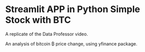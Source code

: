 # Streamlit APP in Python Simple Stock with BTC

A replicate of the Data Professor video.

An analysis of bitcoin ₿ price change, using yfinance package.
